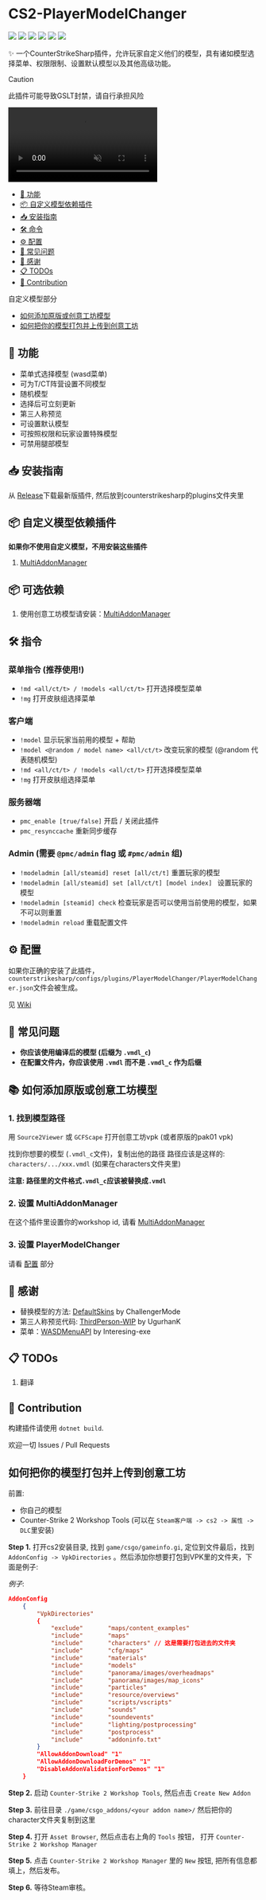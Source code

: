 # CS2-PlayerModelChanger
![](https://img.shields.io/badge/build-passing-brightgreen) ![](https://img.shields.io/github/stars/samyycX/CS2-PlayerModelChanger?style=flat&logo=github
) ![](https://img.shields.io/github/license/samyycX/CS2-PlayerModelChanger
) [![](https://img.shields.io/badge/Feedback-blue?style=flat&logo=discord&logoColor=white
)](https%3A%2F%2Fdiscord.com%2Fchannels%2F1160907911501991946%2F1210856437786484747) [![](https://img.shields.io/badge/Tutorial-By_KEDI103-grey?style=flat&logo=youtube&labelColor=red)](https%3A%2F%2Fyoutu.be%2F9Vy-im9N8KM) [![](https://img.shields.io/badge/%E4%B8%AD%E6%96%87%E6%95%99%E7%A8%8B-red
)](https%3A%2F%2Fgithub.com%2FsamyycX%2FCS2-PlayerModelChanger%2Fblob%2Fmaster%2FREADME_CN.md)

✨ 一个CounterStrikeSharp插件，允许玩家自定义他们的模型，具有诸如模型选择菜单、权限限制、设置默认模型以及其他高级功能。

> [!CAUTION] 
> 此插件可能导致GSLT封禁，请自行承担风险

<div><video controls src="https://raw.githubusercontent.com/samyycX/CS2-PlayerModelChanger/refs/heads/master/preview.mp4" muted="true"></video></div>

- [🚀 功能](#-功能)
- [📦 自定义模型依赖插件](#-自定义模型依赖插件)
- [📥 安装指南](#-安装指南)
- [🛠️ 命令](#-命令)
- [⚙️ 配置](#-配置)
- [🐞 常见问题](#-常见问题)
- [🙏 感谢](#-感谢)
- [📋 TODOs](#-todos)
- [🤝 Contribution](#-contribution)

自定义模型部分
- [如何添加原版或创意工坊模型](#如何添加原版或创意工坊模型)
- [如何把你的模型打包并上传到创意工坊](#如何把你的模型打包并上传到创意工坊)

## 🚀 功能
- 菜单式选择模型 (wasd菜单)
- 可为T/CT阵营设置不同模型
- 随机模型
- 选择后可立刻更新
- 第三人称预览
- 可设置默认模型
- 可按照权限和玩家设置特殊模型
- 可禁用腿部模型

## 📥 安装指南
从 [Release](https://github.com/samyycX/CS2-PlayerModelChanger/releases)下载最新版插件, 然后放到counterstrikesharp的plugins文件夹里

## 📦 自定义模型依赖插件
**如果你不使用自定义模型，不用安装这些插件**
1. [MultiAddonManager](https://github.com/Source2ZE/MultiAddonManager)



## 📦 可选依赖
1. 使用创意工坊模型请安装：[MultiAddonManager](https://github.com/Source2ZE/MultiAddonManager)


## 🛠️ 指令
### 菜单指令 (推荐使用!)
- `!md <all/ct/t> / !models <all/ct/t>` 打开选择模型菜单
- `!mg` 打开皮肤组选择菜单
### 客户端
- `!model` 显示玩家当前用的模型 + 帮助
- `!model <@random / model name> <all/ct/t>` 改变玩家的模型 (@random 代表随机模型)
- `!md <all/ct/t> / !models <all/ct/t>` 打开选择模型菜单
- `!mg` 打开皮肤组选择菜单
### 服务器端
- `pmc_enable [true/false]` 开启 / 关闭此插件
- `pmc_resynccache` 重新同步缓存
### Admin (需要 `@pmc/admin` flag 或 `#pmc/admin` 组)
- `!modeladmin [all/steamid] reset [all/ct/t]` 重置玩家的模型
- `!modeladmin [all/steamid] set [all/ct/t] [model index] ` 设置玩家的模型
- `!modeladmin [steamid] check` 检查玩家是否可以使用当前使用的模型，如果不可以则重置
- `!modeladmin reload` 重载配置文件

## ⚙️ 配置
如果你正确的安装了此插件，`counterstrikesharp/configs/plugins/PlayerModelChanger/PlayerModelChanger.json`文件会被生成。


见 [Wiki](https://github.com/samyycX/CS2-PlayerModelChanger/wiki)

## 🐞 常见问题
- **你应该使用编译后的模型 (后缀为 `.vmdl_c`)**
- **在配置文件内，你应该使用 `.vmdl` 而不是 `.vmdl_c` 作为后缀**


## 📚 如何添加原版或创意工坊模型

### 1. 找到模型路径
用 `Source2Viewer` 或 `GCFScape` 打开创意工坊vpk (或者原版的pak01 vpk)

找到你想要的模型 (`.vmdl_c`文件)，复制出他的路径
路径应该是这样的: `characters/.../xxx.vmdl` (如果在characters文件夹里)

**注意: 路径里的文件格式`.vmdl_c`应该被替换成`.vmdl`**


### 2. 设置 MultiAddonManager
在这个插件里设置你的workshop id, 请看 [MultiAddonManager](https://github.com/Source2ZE/MultiAddonManager)

### 3. 设置 PlayerModelChanger
请看 [配置](#配置) 部分

## 🙏 感谢
- 替换模型的方法: [DefaultSkins](https://github.com/Challengermode/cm-cs2-defaultskins) by ChallengerMode
- 第三人称预览代码: [ThirdPerson-WIP](https://github.com/UgurhanK/ThirdPerson-WIP) by UgurhanK
- 菜单：[WASDMenuAPI](https://github.com/Interesting-exe/WASDMenuAPI) by Interesing-exe

## 📋 TODOs
1. 翻译

## 🤝 Contribution
构建插件请使用 `dotnet build`.

欢迎一切 Issues / Pull Requests



## 如何把你的模型打包并上传到创意工坊
前置:
- 你自己的模型
- Counter-Strike 2 Workshop Tools (可以在 `Steam客户端 -> cs2 -> 属性 -> DLC`里安装)

**Step 1.** 打开cs2安装目录, 找到 `game/csgo/gameinfo.gi`,
定位到文件最后，找到`AddonConfig -> VpkDirectories`
。然后添加你想要打包到VPK里的文件夹，下面是例子:


*例子*:
```json
AddonConfig	
	{
		"VpkDirectories"
		{
			"exclude"       "maps/content_examples"
			"include"       "maps"
			"include"		"characters" // 这是需要打包进去的文件夹
			"include"       "cfg/maps"
			"include"       "materials"
			"include"       "models"
			"include"       "panorama/images/overheadmaps"
			"include"       "panorama/images/map_icons"
			"include"       "particles"
			"include"       "resource/overviews"
			"include"       "scripts/vscripts"
			"include"       "sounds"
			"include"       "soundevents"
			"include"       "lighting/postprocessing"
			"include"       "postprocess"
			"include"       "addoninfo.txt"
		} 
		"AllowAddonDownload" "1"
		"AllowAddonDownloadForDemos" "1"
		"DisableAddonValidationForDemos" "1"
	}
```

**Step 2.** 启动 `Counter-Strike 2 Workshop Tools`, 然后点击 `Create New Addon`

**Step 3.** 前往目录 `./game/csgo_addons/<your addon name>/` 然后把你的character文件夹复制到这里

**Step 4.** 打开 `Asset Browser`, 然后点击右上角的 `Tools` 按钮， 打开 `Counter-Strike 2 Workshop Manager`

**Step 5.** 点击 `Counter-Strike 2 Workshop Manager` 里的 `New` 按钮, 把所有信息都填上，然后发布。

**Step 6.** 等待Steam审核。
